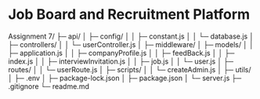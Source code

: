 # Job Board and Recruitment Platform

Assignment 7/
├─ api/
│  ├─ config/
│  │  ├─ constant.js
│  │  └─ database.js
│  ├─ controllers/
│  │  └─ userController.js
│  ├─ middleware/
│  ├─ models/
│  │  ├─ application.js
│  │  ├─ companyProfile.js
│  │  ├─ feedBack.js
│  │  ├─ index.js
│  │  ├─ interviewInvitation.js
│  │  ├─ job.js
│  │  └─ user.js
│  ├─ routes/
│  │  └─ userRoute.js
│  ├─ scripts/
│  │  └─ createAdmin.js
│  ├─ utils/
│  ├─ .env
│  ├─ package-lock.json
│  ├─ package.json
│  └─ server.js
├─ .gitignore
└─ readme.md
